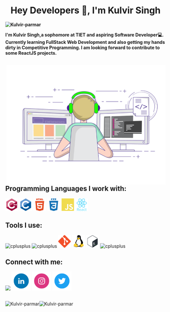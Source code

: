 
<h1 align="center">Hey Developers 👋, I'm Kulvir Singh</h1>
<p align="center"><b>
<p align="left"> <img src="https://komarev.com/ghpvc/?username=Kulvir-parmar&label=Profile%20views&color=129e00&style=plastic" alt="Kulvir-parmar" /> </p>

I'm Kulvir Singh,a sophomore at TIET and aspiring Software Developer💻. Currently learning FullStack Web Development and also getting my hands dirty in Competitive Programming. I am looking forward to contribute to some ReactJS projects.
</p>
</b>

##
<img align="right" title="Code" alt="Kulvir Singh" width="500" src="animation.gif" />


<!-- <br> -->
<!-- 
- 🔭 I’m currently working on **Secret Project🤫**.
- 🌱 I’m currently learning **DSA and ReactJS**.
- 👯 I’m looking to collaborate on any **ReactJS** projects.
- 🤝 I'm Looking for help with **DSA**.
- 💬 Ask me about anything ig!
- 📫 Reach me at kulvirs734@gmail.com
- ⚡️ Fun fact **I love to play Valorant and Watch Animeeee**.
<br><br> -->
<div>

## Programming Languages I work with: <br>
<a ><img src="https://raw.githubusercontent.com/devicons/devicon/master/icons/cplusplus/cplusplus-original.svg" alt="cplusplus" width="40" height="40"/></a>
<a ><img src="https://raw.githubusercontent.com/devicons/devicon/master/icons/c/c-original.svg" alt="cplusplus" width="40" height="40"/></a>
<a ><img src="https://raw.githubusercontent.com/devicons/devicon/master/icons/html5/html5-plain-wordmark.svg" alt="cplusplus" width="40" height="40"/></a>
<a ><img src="https://raw.githubusercontent.com/devicons/devicon/master/icons/css3/css3-plain-wordmark.svg" alt="cplusplus" width="40" height="40"/></a>
<a ><img src="https://raw.githubusercontent.com/devicons/devicon/master/icons/javascript/javascript-plain.svg" alt="cplusplus" width="40" height="40"/></a>
<a ><img src="https://raw.githubusercontent.com/devicons/devicon/master/icons/react/react-original-wordmark.svg" alt="cplusplus" width="40" height="40"/></a>


## Tools I use: <br>
<a ><img src="https://www.vectorlogo.zone/logos/visualstudio_code/visualstudio_code-icon.svg" alt="cplusplus" width="40" height="40"/></a>
<a ><img src="https://www.vectorlogo.zone/logos/github/github-tile.svg" alt="cplusplus" width="40" height="40"/></a>
<a ><img src="https://raw.githubusercontent.com/devicons/devicon/master/icons/git/git-plain.svg" alt="cplusplus" width="40" height="40"/></a>
<a ><img src="https://raw.githubusercontent.com/devicons/devicon/master/icons/linux/linux-original.svg" alt="cplusplus" width="40" height="40"/></a>
<a ><img src="https://raw.githubusercontent.com/devicons/devicon/master/icons/bash/bash-original.svg" alt="cplusplus" width="40" height="40"/></a>
<a ><img src="https://www.vectorlogo.zone/logos/discordapp/discordapp-tile.svg" alt="cplusplus" width="35" height="40"/></a>
## Connect with me: 
  <p>
<a href="mailto:kulvirs734@gmail.com"><img src="https://img.icons8.com/bubbles/50/000000/gmail-new.png" width="60"></a> 
<a href="https://www.linkedin.com/in/kulvir-singh-a88353201"><img src="https://github.com/aritraroy/social-icons/blob/master/linkedin-icon.png?raw=true" width="60"></a>
<a href="https://instagram.com/parmar_kulvir"><img src="https://github.com/aritraroy/social-icons/blob/master/instagram-icon.png?raw=true" width="60"></a>
<a href="https://twitter.com/ParmarKulvir"><img src="https://github.com/aritraroy/social-icons/blob/master/twitter-icon.png?raw=true" width="60"></a>
   
</p>
</h3>
</div>

##    
<p><img align="left" src="https://github-readme-stats.vercel.app/api/top-langs?username=Kulvir-parmar&show_icons=true&locale=en&layout=compact" alt="Kulvir-parmar" /></p>

<p><img src="https://github-readme-stats.vercel.app/api?username=Kulvir-parmar&show_icons=true&locale=en" alt="Kulvir-parmar" /></p>

